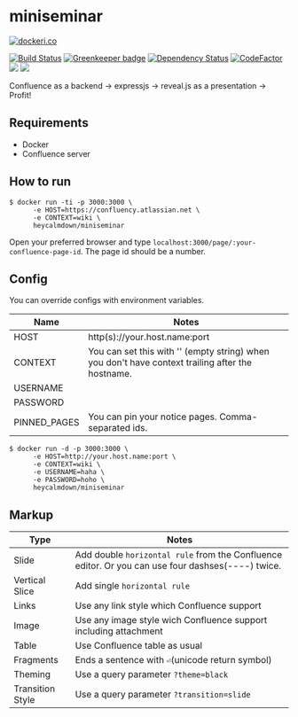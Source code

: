 # miniseminar

[![dockeri.co](http://dockeri.co/image/heycalmdown/miniseminar)](https://registry.hub.docker.com/heycalmdown/miniseminar/)

[![Build Status](https://travis-ci.org/heycalmdown/miniseminar.svg?branch=release-1.0)](https://travis-ci.org/heycalmdown/miniseminar)
[![Greenkeeper badge](https://badges.greenkeeper.io/heycalmdown/miniseminar.svg)](https://greenkeeper.io/)
[![Dependency Status](https://david-dm.org/heycalmdown/miniseminar/status.svg)](https://david-dm.org/heycalmdown/miniseminar)
[![CodeFactor](https://www.codefactor.io/repository/github/heycalmdown/miniseminar/badge)](https://www.codefactor.io/repository/github/heycalmdown/miniseminar)
[![](https://images.microbadger.com/badges/image/heycalmdown/miniseminar:1.0.svg)](https://microbadger.com/images/heycalmdown/miniseminar:1.0 "Get your own image badge on microbadger.com")
[![](https://images.microbadger.com/badges/version/heycalmdown/miniseminar:1.0.svg)](https://microbadger.com/images/heycalmdown/miniseminar:1.0 "Get your own version badge on microbadger.com")


Confluence as a backend -> expressjs -> reveal.js as a presentation -> Profit!

## Requirements

* Docker
* Confluence server

## How to run

```
$ docker run -ti -p 3000:3000 \
      -e HOST=https://confluency.atlassian.net \
      -e CONTEXT=wiki \
      heycalmdown/miniseminar
```

Open your preferred browser and type `localhost:3000/page/:your-confluence-page-id`. The page id should be a number.

## Config

You can override configs with environment variables.

Name         | Notes
------------ | -----
HOST         | http(s)://your.host.name:port
CONTEXT      | You can set this with '' (empty string) when you don't have context trailing after the hostname.
USERNAME     |
PASSWORD     |
PINNED_PAGES | You can pin your notice pages. Comma-separated ids. 
 
```
$ docker run -d -p 3000:3000 \
      -e HOST=http://your.host.name:port \
      -e CONTEXT=wiki \
      -e USERNAME=haha \
      -e PASSWORD=hoho \
      heycalmdown/miniseminar
```

## Markup

Type             | Notes
---------------- | -----
Slide            | Add double `horizontal rule` from the Confluence editor. Or you can use four dashses(----) twice.
Vertical Slice   | Add single `horizontal rule`
Links            | Use any link style which Confluence support
Image            | Use any image style wich Confluence support including attachment
Table            | Use Confluence table as usual
Fragments        | Ends a sentence with `⏎`(unicode return symbol)
Theming          | Use a query parameter `?theme=black`
Transition Style | Use a query parameter `?transition=slide`
